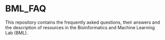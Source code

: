 # BML_FAQ
This repository contains the frequently asked questions, their answers and the description of resources in the Bioinformatics and Machine Learning Lab (BML).
